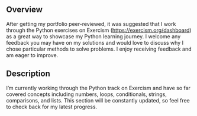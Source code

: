 ## Overview

After getting my portfolio peer-reviewed, it was suggested that I work through the Python exercises on Exercism (https://exercism.org/dashboard) as a great way to showcase my Python learning journey. I welcome any feedback you may have on my solutions and would love to discuss why I chose particular methods to solve problems. I enjoy receiving feedback and am eager to improve.

## Description

I’m currently working through the Python track on Exercism and have so far covered concepts including numbers, loops, conditionals, strings, comparisons, and lists. This section will be constantly updated, so feel free to check back for my latest progress.
